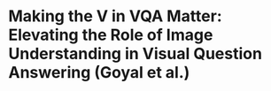 # Making the V in VQA Matter: Elevating the Role of Image Understanding in Visual Question Answering (Goyal et al.)

